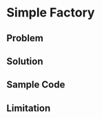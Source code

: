 # Simple Factory

## Problem

## Solution

## Sample Code

<!-- [Sample Code](../../src/creational_patterns/simple_factory) -->

## Limitation